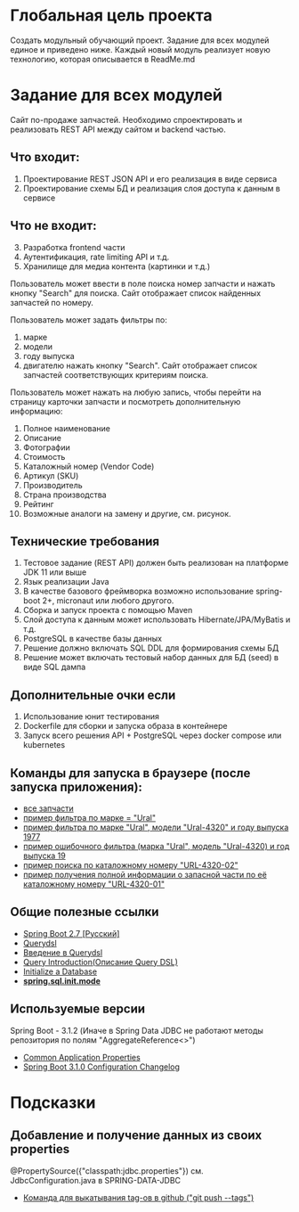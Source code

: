 # Глобальная цель проекта
Создать модульный обучающий проект. Задание для всех модулей единое и приведено ниже. Каждый новый модуль реализует новую технологию, которая описывается в ReadMe.md

# Задание для всех модулей
Сайт по-продаже запчастей. Необходимо спроектировать и реализовать REST API между сайтом и backend частью.

## Что входит:
1. Проектирование REST JSON API и его реализация в виде сервиса
2. Проектирование схемы БД и реализация слоя доступа к данным в сервисе

## Что не входит:
3. Разработка frontend части
4. Аутентификация, rate limiting API и т.д.
5. Хранилище для медиа контента (картинки и т.д.)

Пользователь может ввести в поле поиска номер запчасти и нажать кнопку "Search" для поиска. Сайт отображает список 
найденных запчастей по номеру.

Пользователь может задать фильтры по:
1. марке
2. модели
3. году выпуска 
4. двигателю 
нажать кнопку "Search". Сайт отображает список запчастей соответствующих критериям поиска.

Пользователь может нажать на любую запись, чтобы перейти на страницу
карточки запчасти и посмотреть дополнительную информацию:
1. Полное наименование
2. Описание
3. Фотографии
4. Стоимость
5. Каталожный номер (Vendor Code)
6. Артикул (SKU)
7. Производитель
8. Страна производства
9. Рейтинг
10. Возможные аналоги на замену
и другие, см. рисунок.

## Технические требования
1. Тестовое задание (REST API) должен быть реализован на платформе JDK 11 или выше
2. Язык реализации Java
3. В качестве базового фреймворка возможно использование spring-boot 2+, micronaut или любого другого.
4. Сборка и запуск проекта с помощью Maven
5. Слой доступа к данным может использовать Hibernate/JPA/MyBatis и т.д.
6. PostgreSQL в качестве базы данных
7. Решение должно включать SQL DDL для формирования схемы БД
8. Решение может включать тестовый набор данных для БД (seed) в виде SQL дампа

## Дополнительные очки если
1. Использование юнит тестирования
2. Dockerfile для сборки и запуска образа в контейнере
3. Запуск всего решения API + PostgreSQL через docker compose или kubernetes

## Команды для запуска в браузере (после запуска приложения):
* [все запчасти](http://localhost:8080/api/v1/carparts)
* [пример фильтра по марке = "Ural"](http://localhost:8080/api/v1/carparts?brandName=Ural)
* [пример фильтра по марке "Ural", модели "Ural-4320" и году выпуска 1977](http://localhost:8080/api/v1/carparts?brandName=Ural&modelName=Ural-4320&yearRelease=1977)
* [пример ошибочного фильтра (марка "Ural", модель "Ural-4320) и год выпуска 19](http://localhost:8080/api/v1/carparts?brandName=Ural&modelName=Ural-4320&yearRelease=19)
* [пример поиска по каталожному номеру "URL-4320-02"](http://localhost:8080/api/v1/carparts?VendorCode=URL-4320-02)
* [пример получения полной информации о запасной части по её каталожному номеру "URL-4320-01"](http://localhost:8080/api/v1/carparts/URL-4320-01)

## Общие полезные ссылки
* [Spring Boot 2.7 [Русский]](https://runebook.dev/ru/docs/spring_boot/-index-)
* [Querydsl](https://querydsl.com/static/querydsl/4.4.0/reference/html_single/)
* [Введение в Querydsl](https://javascopes.com/intro-to-querydsl-f08c8bfd/)
* [Query Introduction(Описание Query DSL)](https://www.komapper.org/docs/reference/query/introduction/)
* [Initialize a Database](https://docs.spring.io/spring-boot/docs/current/reference/html/howto.html#howto.data-initialization)
* [**spring.sql.init.mode**](https://docs.spring.io/spring-boot/docs/current-SNAPSHOT/api/org/springframework/boot/sql/init/DatabaseInitializationMode.html)

## Используемые версии
Spring Boot - 3.1.2 (Иначе в Spring Data JDBC не работают методы репозитория по полям "AggregateReference<>")
* [Common Application Properties](https://docs.spring.io/spring-boot/docs/3.1.2/reference/html/application-properties.html#appendix.application-properties.data)
* [Spring Boot 3.1.0 Configuration Changelog](https://github.com/spring-projects/spring-boot/wiki/Spring-Boot-3.1.0-Configuration-Changelog)

# Подсказки
## Добавление и получение данных из своих properties
@PropertySource({"classpath:jdbc.properties"}) см. JdbcConfiguration.java в SPRING-DATA-JDBC

* [Команда для выкатывания tag-ов в github ("git push --tags")](https://www.thisprogrammingthing.com/2013/git-tags-not-showing-in-github/)
